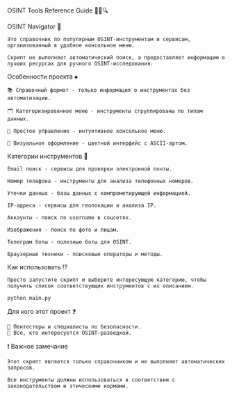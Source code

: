 OSINT Tools Reference Guide 🕵️‍♂️🔍

OSINT Navigator 🐍

    Это справочник по популярным OSINT-инструментам и сервисам, организованный в удобное консольное меню. 

    Скрипт не выполняет автоматический поиск, а предоставляет информацию о лучших ресурсах для ручного OSINT-исследования.

Особенности проекта ♠️

    📚 Справочный формат - только информация о инструментах без автоматизации.
    
    🗂️ Категоризированное меню - инструменты сгруппированы по типам данных.
    
    🔄 Простое управление - интуитивное консольное меню.
    
    🎨 Визуальное оформление - цветной интерфейс с ASCII-артом.

Категории инструментов 📸

    Email поиск - сервисы для проверки электронной почты.
     
    Номер телефона - инструменты для анализа телефонных номеров.
    
    Утечки данных - базы данных с компрометирующей информацией.
    
    IP-адреса - сервисы для геолокации и анализа IP.
    
    Аккаунты - поиск по username в соцсетях.
    
    Изображения - поиск по фото и лицам.
    
    Телеграм боты - полезные боты для OSINT.
    
    Браузерные техники - поисковые операторы и методы.

Как использовать ⁉️

    Просто запустите скрипт и выберите интересующую категорию, чтобы получить список соответствующих инструментов с их описанием.
    
    python main.py

Для кого этот проект ❓

    🔐 Пентестеры и специалисты по безопасности.
    🧠 Все, кто интересуется OSINT-разведкой.
 
❗ Важное замечание

    Этот скрипт является только справочником и не выполняет автоматических запросов. 
    
    Все инструменты должны использоваться в соответствии с законодательством и этическими нормами.
